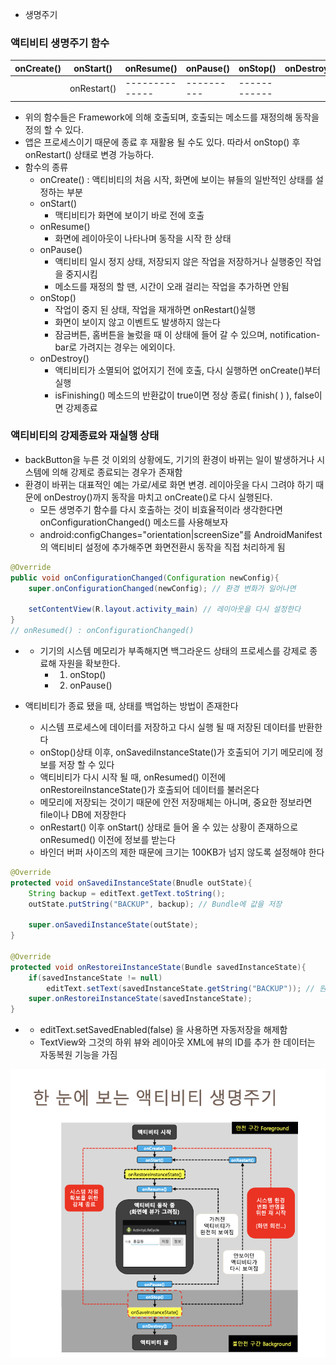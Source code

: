 -   생명주기

### 액티비티 생명주기 함수

| onCreate() | onStart()   | onResume()     | onPause()  | onStop()     | onDestroy() |
| ---------- | ----------- | -------------- | ---------- | ------------ | ----------- |
|            | onRestart() | -------------- | ---------- | ------------ |             |

-   위의 함수들은 Framework에 의해 호출되며, 호출되는 메소드를 재정의해 동작을 정의 할 수 있다.
-   앱은 프로세스이기 때문에 종료 후 재활용 될 수도 있다. 따라서 onStop() 후 onRestart() 상태로 변경 가능하다.
-   함수의 종류
    -   onCreate() : 액티비티의 처음 시작, 화면에 보이는 뷰들의 일반적인 상태를 설정하는 부분
    -   onStart()
        -   맥티비티가 화면에 보이기 바로 전에 호출
    -   onResume()
        -   화면에 레이아웃이 나타나며 동작을 시작 한 상태
    -   onPause()
        -   액티비티 일시 정지 상태, 저장되지 않은 작업을 저장하거나 실행중인 작업을 중지시킴
        -   메소드를 재정의 할 땐, 시간이 오래 걸리는 작업을 추가하면 안됨
    -   onStop()
        -   작업이 중지 된 상태, 작업을 재개하면 onRestart()실행
        -   화면이 보이지 않고 이벤트도 발생하지 않는다
        -   잠금버튼, 홈버튼을 눌렀을 때 이 상태에 들어 갈 수 있으며, notification-bar로 가려지는 경우는 에외이다.
    -   onDestroy()
        -   액티비티가 소멸되어 없어지기 전에 호출, 다시 실행하면 onCreate()부터 실행
        -   isFinishing() 메소드의 반환값이 true이면 정상 종료( finish( ) ), false이면 강제종료

### 액티비티의 강제종료와 재실행 상태

-   backButton을 누른 것 이외의 상황에도, 기기의 환경이 바뀌는 일이 발생하거나 시스템에 의해 강제로 종료되는 경우가 존재함
-   환경이 바뀌는 대표적인 예는 가로/세로 화면 변경. 레이아웃을 다시 그려야 하기 때문에 onDestroy()까지 동작을 마치고 onCreate()로 다시 실행된다.
    -   모든 생명주기 함수를 다시 호출하는 것이 비효율적이라 생각한다면 onConfigurationChanged() 메소드를 사용해보자
    -   android:configChanges="orientation|screenSize"를 AndroidManifest의 액티비티 설정에 추가해주면 화면전환시 동작을 직접 처리하게 됨

```java
@Override
public void onConfigurationChanged(Configuration newConfig){
    super.onConfigurationChanged(newConfig); // 환경 변화가 일어나면

    setContentView(R.layout.activity_main) // 레이아웃을 다시 설정한다
}
// onResumed() : onConfigurationChanged()
```

-   -   기기의 시스템 메모리가 부족해지면 백그라운드 상태의 프로세스를 강제로 종료해 자원을 확보한다.
        -   1. onStop()
        -   2. onPause()

-   액티비티가 종료 됐을 때, 상태를 백업하는 방법이 존재한다
    -   시스템 프로세스에 데이터를 저장하고 다시 실행 될 때 저장된 데이터를 반환한다
    -   onStop()상태 이후, onSavediInstanceState()가 호출되어 기기 메모리에 정보를 저장 할 수 있다
    -   액티비티가 다시 시작 될 때, onResumed() 이전에 onRestoreiInstanceState()가 호출되어 데이터를 불러온다
    -   메모리에 저장되는 것이기 때문에 안전 저장매체는 아니며, 중요한 정보라면 file이나 DB에 저장한다
    -   onRestart() 이후 onStart() 상태로 들어 올 수 있는 상황이 존재하으로 onResumed() 이전에 정보를 받는다
    -   바인더 버퍼 사이즈의 제한 때문에 크기는 100KB가 넘지 않도록 설정해야 한다

```java
@Override
protected void onSavediInstanceState(Bnudle outState){
    String backup = editText.getText.toString();
    outState.putString("BACKUP", backup); // Bundle에 값을 저장

    super.onSavediInstanceState(outState);
}

@Override
protected void onRestoreiInstanceState(Bundle savedInstanceState){
    if(savedInstanceState != null)
        editText.setText(savedInstanceState.getString("BACKUP")); // 원하는 영역에 복원
    super.onRestoreiInstanceState(savedInstanceState);
}


```

-   -   editText.setSavedEnabled(false) 을 사용하면 자동저장을 해제함
    -   TextView와 그것의 하위 뷰와 레이아웃 XML에 뷰의 ID를 추가 한 데이터는 자동복원 기능을 가짐

![img](/Ch07-2/img/lifecycle_of_activity.png)
